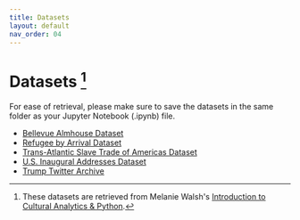```yaml
---
title: Datasets
layout: default
nav_order: 04
---
```


# Datasets [^1]
For ease of retrieval, please make sure to save the datasets in the same folder as your Jupyter Notebook (.ipynb) file.

- [Bellevue Almhouse Dataset](assets/datasets/bellevue_almshouse_modified.csv)
- [Refugee by Arrival Dataset](assets/datasets/refugee-arrivals-by-destination.csv)
- [Trans-Atlantic Slave Trade of Americas Dataset](assets/datasets/Trans-Atlantic-Slave-Trade_Americas.csv)
- [U.S. Inaugural Addresses Dataset](assets/datasets/US_Inaugural_Addresses.zip)
- [Trump Twitter Archive](assets/datasets/Trump-Tweets_2009-2021.csv)

[^1]: These datasets are retrieved from Melanie Walsh's [Introduction to Cultural Analytics & Python](https://melaniewalsh.github.io/Intro-Cultural-Analytics/00-Datasets/00-Datasets.html).

